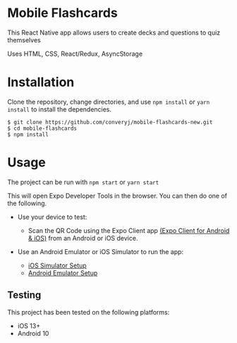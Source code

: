 # Mobile Flashcards 
This React Native app allows users to create decks and questions to quiz themselves 

Uses HTML, CSS, React/Redux, AsyncStorage

# Installation
Clone the repository, change directories, and use `npm install` or `yarn install` to install the dependencies.

```
$ git clone https://github.com/converyj/mobile-flashcards-new.git
$ cd mobile-flashcards
$ npm install
```

# Usage
The project can be run with `npm start` or `yarn start`

This will open Expo Developer Tools in the browser. You can then do one of the following.

- Use your device to test:

  - Scan the QR Code using the Expo Client app [(Expo Client for Android & iOS)](https://expo.io/tools#client) from an Android or iOS device.

- Use an Android Emulator or iOS Simulator to run the app:

  - [iOS Simulator Setup](https://docs.expo.io/versions/latest/workflow/ios-simulator/)
  - [Android Emulator Setup](https://docs.expo.io/versions/latest/workflow/android-studio-emulator/)

## Testing

This project has been tested on the following platforms:

- iOS 13+
- Android 10
